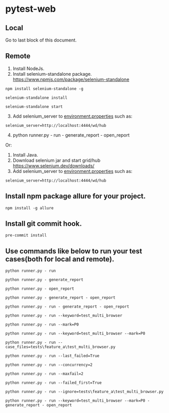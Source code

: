 # pytest-web

## Local

Go to last block of this document.

## Remote

1. Install NodeJs.
2. Install selenium-standalone package.
   https://www.npmjs.com/package/selenium-standalone

```commandline
npm install selenium-standalone -g

selenium-standalone install

selenium-standalone start
```

3. Add selenium_server to [environment.properties](environment.properties) such as:

```commandline
selenium_server=http://localhost:4444/wd/hub
```

4. python runner.py - run - generate_report - open_report

Or:

1. Install Java.
2. Download selenium jar and start grid/hub
   https://www.selenium.dev/downloads/
3. Add selenium_server to [environment.properties](environment.properties) such as:

```commandline
selenium_server=http://localhost:4444/wd/hub
```

## Install npm package allure for your project.

```commandline
npm install -g allure
```

## Install git commit hook.

```commandline
pre-commit install
```

## Use commands like below to run your test cases(both for local and remote).

```commandline
python runner.py - run

python runner.py - generate_report

python runner.py - open_report

python runner.py - generate_report - open_report

python runner.py - run - generate_report - open_report

python runner.py - run --keyword=test_multi_browser

python runner.py - run --mark=P0

python runner.py - run --keyword=test_multi_browser --mark=P0

python runner.py - run --case_files=tests\feature_a\test_multi_browser.py

python runner.py - run --last_failed=True

python runner.py - run --concurrency=2

python runner.py - run --maxfail=2

python runner.py - run --failed_first=True

python runner.py - run --ignore=tests\feature_a\test_multi_browser.py

python runner.py - run --keyword=test_multi_browser --mark=P0 - generate_report - open_report
```

